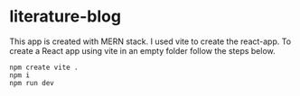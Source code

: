 # literature-blog
This app is created with MERN stack.
I used vite to create the react-app. To create a React app using vite in an empty folder follow the steps below.
```
npm create vite .
npm i
npm run dev
```
